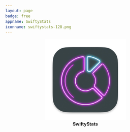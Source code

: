 ```yaml
---
layout: page
badge: free
appname: SwiftyStats
iconname: swiftystats-128.png
---
```

<p align="center">
  <img class="app-icon" src="./assets/img/swiftystats-256.png">
  <br>
  <span style="font-weight: bold;">SwiftyStats</span>
</p>
